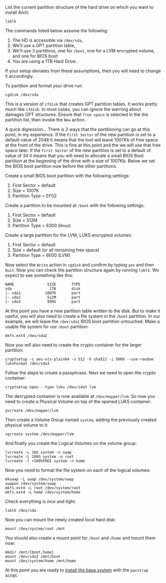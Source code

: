 <!-- title: Arch Linux Encrypted Partition Scheme   -->

List the current partition structure of the hard drive on which you want to
install Arch:

    lsblk

The commands listed below assume the following:

1. The HD is accessible via `/dev/sda`,
2. We'll use a GPT partition table,
3. We'll use 3 partitions, one for `/boot`, one for a LVM encrypted volume, and
   one for BIOS boot
4. You are using a 1TB Hard Drive.

If your setup deviates from these assumptions, then you will need to change it
accordingly.

To partition and format your drive run:

    cgdisk /dev/sda

This is a version of `cfdisk` that creates GPT partition tables. It works pretty
much like `cfdisk`. In most cases, you can ignore the warning about damages GPT
structures. Ensure that `free space` is selected in the the partition list, then
invoke the `New` action.

A quick digression... There is 2 ways that the partitioning can go at this
point, in my experience. If the `First Sector` of the new partition is set to a
default value of 2048 it means that the tool will leave 1007Kb of free space at
the front of the drive. This is fine at this point and the we will use that free
space later. If the `First Sector` of the new partition is set to a default of
value of 34 it means that you will need to allocate a small BIOS Boot partition
at the beginning of the drive with a size of 1007Kb. Below we set the BIOS boot
partition now before the other partitions.

Create a small BIOS boot partition with the following settings:

1. First Sector = default
2. Size = 1007K
3. Partition Type = EF02

Create a partition to be mounted at `/boot` with the following settings:

1. First Sector = default
2. Size = 512M
3. Partition Type = 8300 (linux)

Create a large partition for the LVM, LUKS encrypted volumes:

1. First Sector = default
2. Size = default (or all remaining free space)
3. Partition Type = 8E00 (LVM)

Now select the `Write` action in `cgdisk` and confirm by typing `yes` and then
`Quit`. Now you can check the partition structure again by running `lsblk`. We
expect to see something like this:

    NAME               SIZE       TYPE
    sda                 1TB       disk
    |- sda1           1007K       part
    |- sda2            512M       part
    |- sda3            999G       part

At this point you have a new partition table written to the disk. But to make it
useful, you will also need to create a file system in the `/boot` partition. In
our example, we will leave the `/dev/sda1` BIOS boot partition untouched. Make a
usable file system for our `/boot` partition:

    mkfs.ext4 /dev/sda2

Now you will also need to create the crypto container for the larger partition:

    cryptsetup -c aes-xts-plain64 -s 512 -h sha512 -i 5000 --use-random luksFormat /dev/sda3

Follow the steps to create a passphrase. Next we need to open the crypto
container:

    cryptsetup open --type luks /dev/sda3 lvm

The decrypted container is now available at `/dev/mapper/lvm`. So now you need to
create a Physical Volume on top of the opened LUKS container:

    pvcreate /dev/mapper/lvm

Then create a Volume Group named `system`, adding the previously created
physical volume to it:

    vgcreate system /dev/mapper/lvm

And finally you create the Logical Volumes on the volume group:

    lvcreate -L 16G system -n swap
    lvcreate -L 100G system -n root
    lvcreate -l +100%FREE system -n home

Now you need to format the file system on each of the logical volumes:

    mkswap -L swap /dev/system/swap
    swapon /dev/system/swap
    mkfs.ext4 -L root /dev/system/root
    mkfs.ext4 -L home /dev/system/home

Check everything is nice and tight:

    lsblk /dev/sda

Now you can mount the newly created local hard disk:

    mount /dev/system/root /mnt

You should also create a mount point for `/boot` and `/home` and mount them now:

    mkdir /mnt/{boot,home}
    mount /dev/sda2 /mnt/boot
    mount /dev/system/home /mnt/home

At this point you are ready to [install the base system][arch1] with the
`pacstrap` script.


[arch1]: /linux/arch/ArchInstallNotes "My Installation Notes"
